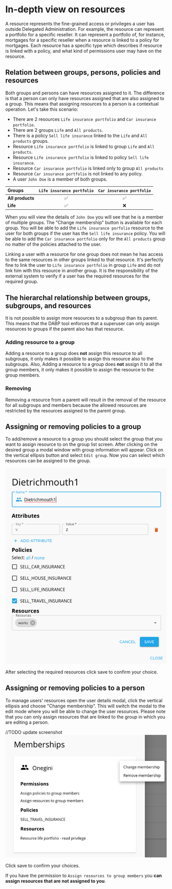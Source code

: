 # In-depth view on resources
A resource represents the fine-grained access or privileges a user has outside Delegated Administration. 
For example, the resource can represent a portfolio for a specific reseller.
It can represent a portfolio of, for instance, mortgages for a specific reseller when a resource is linked to a policy for mortgages.
Each resource has a specific type which describes if resource is linked with a policy, and what kind of permissions user may have on the resource.

## Relation between groups, persons, policies and resources
Both groups and persons can have resources assigned to it. The difference is that a person can only have resources assigned that are also assigned to a group.
This means that assigning resources to a person is a contextual operation.
Let's take this scenario:

- There are 2 resources `Life insurance portfolio` and `Car insurance portfolio`. 
- There are  2 groups `Life` and `All products`.
- There is a policy `Sell life insurance` linked to the `Life` and `All products` groups. 
- Resource `Life insurance portfolio` is linked to group `Life` and `All products`.
- Resource `Life insurance portfolio` is linked to policy `Sell life insurance`.
- Resource `Car insurance portfolio` is linked only to group `All products`
- Resource `Car insurance portfolio` is not linked to any policy.
- A user `John Doe` is a member of both groups. 


| Groups                | `Life insurance portfolio` | `Car insurance portfolio` |
| :-------------------- | :-------------------: | :------------------: |
| **All products**      |      ✅       |    ✅     |
| **Life** 				|      ✅       |    ❌     |


When you will view the details of `John Doe` you will see that he is a member of multiple groups.
The "Change membership" button is available for each group. 
You will be able to add the `Life insurance porfolio` resource to the user for both groups if the user has the `Sell life insurance` policy.
You will be able to add the `Car insurance portfolio` only for the `All products` group no matter of the policies attached to the user.

Linking a user with a resource for one group does not mean he has access to the same resources in other groups linked to that resource.
It's perfectly fine to link the user to `Life insurance portfolio` in group `Life` and do not link him with this resource in another group.
It is the responsibility of the external system to verify if a user has the required resources for the required group.

## The hierarchal relationship between groups, subgroups, and resources
It is not possible to assign more resources to a subgroup than its parent. This means that the DABP tool enforces that a superuser can only assign resources to groups if the parent also has that resource. 

### Adding resource to a group
Adding a resource to a group does **not** assign this resource to all subgroups, it only makes it possible to assign this resource also to the subgroups. 
Also, Adding a resource to a group does **not** assign it to all the group members, it only makes it possible to assign the resource to the group members.

### Removing 
Removing a resource from a parent will result in the removal of the resource for all subgroups and members because the allowed resources are restricted by the resources assigned to the parent group.

## Assigning or removing policies to a group
To add/remove a resource to a group you should select the group that you want to assign resource to on the group list screen.
After clicking on the desired group a modal window with group information will appear. Click on the vertical ellipsis button and select `Edit group`.
Now you can select which resources can be assigned to the group.

![edit group dialog](../../img/edit-group-dialog.png)

After selecting the required resources click save to confirm your choice.

## Assigning or removing policies to a person
To manage users' resources open the user details modal, click the vertical ellipsis and choose "Change membership".
This will switch the modal to the edit mode where you will be able to change the user resources.
Please note that you can only assign resources that are linked to the group in which you are editing a person.


//TODO update screenshot
![edit person dialog](../../img/edit-person.png)

Click save to confirm your choices.

If you have the permission to `Assign resources to group members` you **can assign resources that are not assigned to you**.

